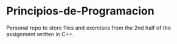 # Principios-de-Programacion

Personal repo to store files and exercises from the 2nd half of the assignment written in C++.
